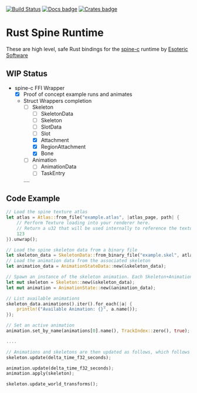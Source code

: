 [![Build Status][build_img]][build_lnk] [![Docs badge]][docs.rs] [![Crates badge]][crates.io]

[build_img]: https://github.com/jaynus/spine/workflows/CI/badge.svg
[build_lnk]: https://github.com/jaynus/spine/actions
[Crates badge]: https://img.shields.io/crates/v/spine.svg
[crates.io]: https://crates.io/spine
[Docs badge]: https://img.shields.io/badge/docs.rs-rustdoc-green
[docs.rs]: https://docs.rs/spine

# Rust Spine Runtime

These are high level, safe Rust bindings for the [spine-c](https://github.com/EsotericSoftware/spine-runtimes/) runtime 
by [Esoteric Software](http://esotericsoftware.com/)


## WIP Status
* spine-c FFI Wrapper
    - [x] Proof of concept example runs and animates
    - Struct Wrappers completion
        - [ ] Skeleton
            - [ ] SkeletonData
            - [ ] Skeleton
            - [ ] SlotData
            - [ ] Slot
            - [x] Attachment
            - [x] RegionAttachment
            - [x] Bone
        - [ ] Animation
            - [ ] AnimationData
            - [ ] TaskEntry
        
        ....
        
## Code Example 

```rust
// Load the spine texture atlas
let atlas = Atlas::from_file("example.atlas", |atlas_page, path| {
    // Perform Texture loading into your renderer here. 
    // Return a u32 that will be used internally to reference the texture
    123
}).unwrap();

// Load the spine skeleton data from a binary file
let skeleton_data = SkeletonData::from_binary_file("example.skel", atlas).unwrap();
// Load the animation data from the associated skeleton
let animation_data = AnimationStateData::new(&skeleton_data);

// Spawn an instance of the skeleton animation. Each Skeleton+Animation combo references a unique skeleton and animation set.
let mut skeleton = Skeleton::new(&skeleton_data);
let mut animation = AnimationState::new(&animation_data);

// List available animations
skeleton_data.animations().iter().for_each(|a| {
    println!("Available Animation: {}", a.name());
});

// Set an active animation
animation.set_by_name(animations[0].name(), TrackIndex::zero(), true);

....

// Animations and skeletons are then updated as follows, which follows the spine runtime.
skeleton.update(delta_time_f32_seconds);

animation.update(delta_time_f32_seconds);
animation.apply(skeleton);

skeleton.update_world_transforms();

```